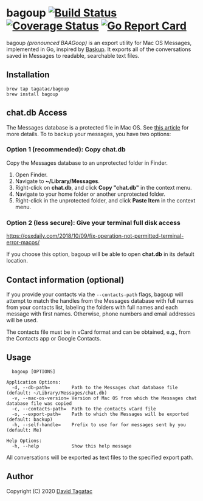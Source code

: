 # bagoup [![Build Status][ci-img]][ci] [![Coverage Status][cov-img]][cov] [![Go Report Card][card-img]][card]

bagoup *(pronounced BAAGoop)* is an export utility for Mac OS Messages,
implemented in Go, inspired by
[Baskup](http://peterkaminski09.github.io/baskup/). It exports all of the
conversations saved in Messages to readable, searchable text files.

## Installation

```
brew tap tagatac/bagoup
brew install bagoup
```

## chat.db Access
The Messages database is a protected file in Mac OS. See
[this article](https://appletoolbox.com/seeing-error-operation-not-permitted-in-macos-mojave/)
for more details. To to backup your messages, you have two options:
### Option 1 (recommended): Copy chat.db
Copy the Messages database to an unprotected folder in Finder.

1. Open Finder.
1. Navigate to **~/Library/Messages**.
1. Right-click on **chat.db**, and click **Copy "chat.db"** in the context menu.
1. Navigate to your home folder or another unprotected folder.
1. Right-click in the unprotected folder, and click **Paste Item** in the
context menu.

### Option 2 (less secure): Give your terminal full disk access
https://osxdaily.com/2018/10/09/fix-operation-not-permitted-terminal-error-macos/

If you choose this option, bagoup will be able to open **chat.db** in its
default location.

## Contact information (optional)
If you provide your contacts via the `--contacts-path` flags, bagoup will
attempt to match the handles from the Messages database with full names from
your contacts list, labeling the folders with full names and each message with
first names. Otherwise, phone numbers and email addresses will be used.

The contacts file must be in vCard format and can be obtained,
e.g., from the Contacts app or Google Contacts.

## Usage
```
  bagoup [OPTIONS]

Application Options:
  -d, --db-path=        Path to the Messages chat database file (default: ~/Library/Messages/chat.db)
  -v, --mac-os-version= Version of Mac OS from which the Messages chat database file was copied
  -c, --contacts-path=  Path to the contacts vCard file
  -o, --export-path=    Path to which the Messages will be exported (default: backup)
  -h, --self-handle=    Prefix to use for for messages sent by you (default: Me)

Help Options:
  -h, --help            Show this help message
```
All conversations will be exported as text files to the specified export path.

## Author
Copyright (C) 2020 [David Tagatac](mailto:david@tagatac.net)

[ci-img]: https://travis-ci.org/tagatac/bagoup.svg?branch=master
[ci]: https://travis-ci.org/tagatac/bagoup
[cov-img]: https://codecov.io/gh/tagatac/bagoup/branch/master/graph/badge.svg
[cov]: https://codecov.io/gh/tagatac/bagoup
[card-img]: https://goreportcard.com/badge/github.com/tagatac/bagoup
[card]: https://goreportcard.com/report/github.com/tagatac/bagoup
